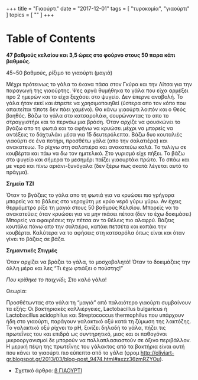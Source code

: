 +++
title = "Γιαούρτι"
date = "2017-12-01"
tags = [ "τυροκομία", "γιαούρτι" ]
topics = [ "" ]
+++


# Table of Contents



**47 βαθμούς κελσίου και 3,5 ώρες στο φούρνο στους 50 παρα κάτι βαθμούς.**

45~50 βαθμούς, ρίξιμο το γιαούρτι (μαγιά)

Μέχρι πρότεινως το γάλα το έκανα πάσα στον Γκύρα και την Λίτσα για την παραγωγή της γιαούρτης. Ψες αργά θυμήθηκα το γάλα που είχα αρμέξει προ 2 ημερών και το είχα ξεχάσει στο ψυγείο. Δεν έπερνε αναβολή. Το γάλα ήταν εκεί και έπρεπε να χρησιμοποιηθεί (ύστερα απο τον κόπο που απαιτείται τίποτε δεν πάει χαμένο). Θα κάνω γιαούρτι λοιπόν και ο Θεός βοηθός. Βάζω το γάλα στο κατσαρολάκι, σουρώνοντας το απο το στραγγιστήρι και το περνάω μια βράση. Όταν αρχίζε να φουσκώνει το βγάζω απο τη φωτιά και το αφήνω να κρυώσει μέχρι να μπορείς να αντέξεις το δάχτυλάκι μέσα για 15 δευτερόλεπτα. Βάζω δυο κουταλιές γιαούρτι σε ένα ποτήρι, προσθέτω γάλα (απο την σαλατιέρα) και ανακατευω. Το ρίχνω στη σαλατιέρα και ανακατεύω καλά. Το τυλίγω σε κουβέρτα και πάω να δω τον ημιτελικό. Στο γυρισμό είχε πήξει. Το βάζω στο ψυγείο και σήμερα το μεσημέρι παίζει γιαουρτάκι πρώτο. Το σπάω και με νερό και πίνω αριάνι-ξυνόγαλα (δεν ξέρω πως σκατά λέγεται αυτό το πράγμα).

**Σημεία ΤΖΙ**

Όταν το βγάζεις το γάλα απο τη φωτιά για να κρυώσει πιο γρήγορα μπορείς να το βάλεις στο νεροχύτη με κρύο νερό γύρω γύρω.
Αν έχεις θερμόμετρο ρίξε τη μαγιά στους 50 βαθμούς Κελσίου.
Μπορείς να το ανακατεύεις όταν κρυώσει για να μην πιάσει πέτσα (δεν το έχω δοκιμάσει)
Μπορείς να αφαιρέσεις την πέτσα αν το θέλεις πιο αλαφρύ.
Βάζεις κουτάλα πάνω απο την σαλτιέρα, καπάκι πετσέτα και καπάκι την κουβέρτα. Καλύτερα να το αφήσεις στη κατσαρόλα όπως είναι και όταν γίνει το βάζεις σε βάζα.

**Σημαντικές Στιγμές**

Όταν αρχίζει να βράζει το γάλα, το μοσχοβολητό!
Όταν το δοκιμάζεις την άλλη μέρα και λες “Τι έχω φτιάξει ο πούστης!”

*Που κρίθηκε το παιχνίδι;* Στο καλό γάλα!

Θεωρία:

Προσθέτωντας στο γάλα τη “μαγιά” από παλαιότερο γιαούρτι συμβαίνουν τα εξής: Οι βακτηριακές καλλιέργειες, Lactobacillus bulgaricus ή  Lactobacillus acidophilus και Streptococcus thermophilus που υπάρχουν ήδη στο γιαούρτι, παράγουν γαλακτικό οξύ κατά τη ζύμωση της λακτόζης. Το γαλακτικό οξύ ρίχνει το pH, ξινίζει δηλαδή το γάλα, πήζει τις πρωτεΐνες του και επιδρά ως συντηρητικό, μιας και οι παθογόνοι μικροοργανισμοί δε μπορούν να πολλαπλασιαστούν σε όξινο περιβάλλον. Η μερική πέψη της πρωτεΐνης του γάλακτος από τα βακτήρια είναι αυτή που κάνει το γιαούρτι πιο εύπεπτο από το γάλα (φρομ <http://oliviart-gr.blogspot.gr/2013/03/blog-post_9474.html#axzz36zmRZYOu>).

-   Σχετικό άρθρο: [β ΓΙΑΟΥΡΤΙ](http://bostani.tumblr.com/post/91347447835/%CE%B3%CE%B9%CE%B1%CE%BF%CF%85%CF%81%CF%84%CE%B9-%CE%BC%CE%AD%CF%87%CF%81%CE%B9-%CF%80%CF%81%CF%8C%CF%84%CE%B5%CE%B9%CE%BD%CF%89%CF%82-%CF%84%CE%BF-%CE%B3%CE%AC%CE%BB%CE%B1-%CF%84%CE%BF-%CE%AD%CE%BA%CE%B1%CE%BD%CE%B1-%CF%80%CE%AC%CF%83%CE%B1)
